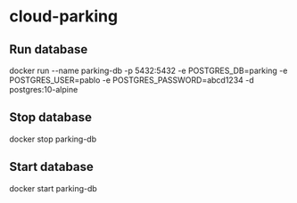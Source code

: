 # cloud-parking

## Run database
docker run --name parking-db -p 5432:5432 -e POSTGRES_DB=parking -e POSTGRES_USER=pablo -e POSTGRES_PASSWORD=abcd1234 -d postgres:10-alpine

## Stop database
docker stop parking-db

## Start database
docker start parking-db
